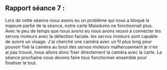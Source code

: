 ## Rapport séance 7 :

Lors de cette séance nous avons eu un problème qui nous a bloqué la majeure partie de la séance, notre carte Maixduino ne fonctionnait plus.
Avec le peu de temps que nous avons eu nous avons reussi a connecter les servos moteurs avec la détection faciale. les servos moteurs sont capable de suivre un visage. 
J'ai cherché une caméra avec un fil plus long pour pouvoir fixé la caméra au bout des servos moteurs malherusement je n'en ai pas trouvé, nous allons donc fixer directement la caméra avec la carte.
La séance prochaine nous devons faire tous fonctionner ensemble pour finaliser le tout.
